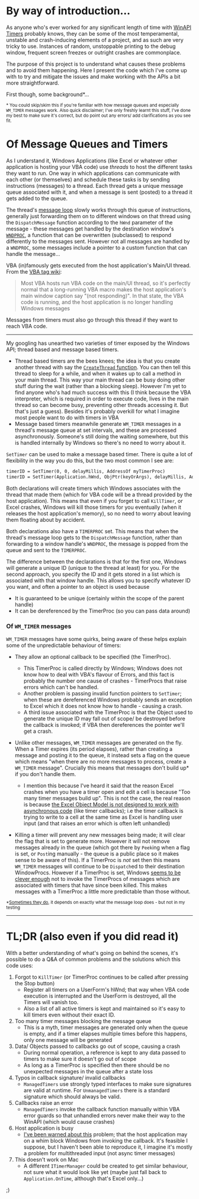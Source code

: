 # By way of introduction...
As anyone who's ever worked for any significant length of time with [WinAPI Timers][1] probably knows, they can be some of the most temperamental, unstable and crash-inducing elements of a project, and as such are very tricky to use. Instances of random, unstoppable printing to the debug window, frequent screen freezes or outright crashes are commonplace.

 The purpose of this project is to understand what causes these problems and to avoid them happening. Here I present the code which I've come up with to try and mitigate the issues and make working with the APIs a bit more straightforward.

First though, some background*...

<sup>* You could skip/skim this if you're familiar with how message queues and especially `WM_TIMER` messages work. Also quick disclaimer; I've only freshly learnt this stuff, I've done my best to make sure it's correct, but do point out any errors/ add clarifications as you see fit. </sup>

# Of Message Queues and Timers

As I understand it, Windows Applications (like Excel or whatever other application is hosting your VBA code) use *threads* to host the different tasks they want to run. One way in which applications can communicate with each other (or themselves) and schedule these tasks is by sending instructions (messages) to a thread. Each thread gets a unique message queue associated with it, and when a message is sent (posted) to a thread it gets added to the queue. 

The thread's [message loop][2] slowly works through this queue of instructions, generally just forwarding them on to different windows on that thread using the `DispatchMessage` function according to the `hWnd` parameter of the message  - these messages get handled by the destination window's [`WNDPROC`][3], a function that can be overwritten (subclassed) to respond differently to the messages sent. However not all messages are handled by a `WNDPROC`, some messages include a pointer to a custom function that can handle the message...

VBA (in)famously gets executed from the host application's Main/UI thread. From the [VBA tag wiki][4]:

> Most VBA hosts run VBA code on the main/UI thread, so it's perfectly
> normal that a long-running VBA macro makes the host application's main
> window caption say "(not responding)". In that state, the VBA code is
> running, and the host application is no longer handling Windows
> messages

Messages from timers must also go through this thread if they want to reach VBA code.

---

My googling has unearthed two varieties of timer exposed by the Windows API; thread based and message based timers. 

 - Thread based timers are the bees knees; the idea is that you create another thread with say the [`CreateThread` function][5]. You can then tell this thread to sleep for a while, and when it wakes up to call a method in your main thread. This way your main thread can be busy doing other stuff during the wait (rather than a blocking sleep). However I'm yet to find anyone who's had much success with this (I think because the VBA interpreter, which is required in order to execute code, lives in the main thread so can become busy, preventing other threads accessing it. But that's just a guess). Besides it's probably overkill for what I imagine most people want to do with timers in VBA
 - Message based timers meanwhile generate `WM_TIMER` messages in a thread's message queue at set intervals, and these are processed asynchronously. Someone's still doing the waiting somewhere, but this is handled internally by Windows so there's no need to worry about it.

`SetTimer` can be used to make a message based timer. There is quite a lot of flexibility in the way you do this, but the two most common I see are:

```vb
timerID = SetTimer(0, 0, delayMillis, AddressOf myTimerProc)
timerID = SetTimer(Application.hWnd, ObjPtr(keyOrArgs), delayMillis, AddressOf myTimerProc)
```
Both declarations will create timers which Windows associates with the thread that made them (which for VBA code will be a thread provided by the host application). This means that even if you forget to call `KillTimer`, or Excel crashes, Windows will kill those timers for you eventually (when it releases the host application's memory), so no need to worry about leaving them floating about by accident.

Both declarations also have a `TIMERPROC` set. This means that when the thread's message loop gets to the `DispatchMessage` function, rather than forwarding to a window handle's `WNDPROC`, the message is popped from the queue and sent to the `TIMERPROC`.

The difference between the declarations is that for the first one, Windows will generate a unique ID (unique to the thread at least) for you. For the second approach, you specify the ID and it gets stored in a list which is associated with that window handle. This allows you to specify whatever ID you want, and often a pointer to an object is used because

 - It is guaranteed to be unique (certainly within the scope of the parent handle)
 - It can be dereferenced by the TimerProc (so you can pass data around)



### Of `WM_TIMER` messages

`WM_TIMER` messages have some quirks, being aware of these helps explain some of the unpredictable behaviour of timers:

 - They allow an optional callback to be specified (the TimerProc).

    - This TimerProc is called directly by Windows; Windows does not know how to deal with VBA's flavour of Errors, and this fact is probably the number one cause of crashes - TimerProcs that raise errors which can't be handled.
    - Another problem is passing invalid function pointers to `SetTimer`; when these are dereferenced Windows probably sends an exception to Excel which it does not know how to handle - causing a crash.
    - A third issue associated with the TimerProc is that the Object used to generate the unique ID may fall out of scope/ be destroyed before the callback is invoked; if VBA then dereferences the pointer we'll get a crash.

 - Unlike other messages, `WM_TIMER` messages are generated on the fly. When a Timer expires (its period elapses), rather than creating a message and posting it to the queue, it instead sets a flag on the queue which means "when there are no more messages to process, create a `WM_TIMER` message". Crucially this means that messages don't build up* if you don't handle them.

    - I mention this because I've heard it said that the reason Excel crashes when you have a timer open and edit a cell is because "Too many timer messages build up". This is not the case, the real reason is because [the Excel Object Model is not designed to work with asynchronous code][6] (like timer callbacks); i.e the timer callback is trying to write to a cell at the same time as Excel is handling user input (and that raises an error which is often left unhandled)

 - Killing a timer will prevent any new messages being made; it will clear the flag that is set to generate more. However it will not remove messages already in the queue (which got there by `Peek`ing when a flag is set, or `Post`ing manually - the queue is a public place so it makes sense to be aware of this). If a TimerProc is *not* set then this means `WM_TIMER` messages will continue to be `Dispatch`ed to their destination WindowProcs. However if a TimerProc is set, Windows [seems to be clever enough][7] not to invoke the TimerProcs of messages which are associated with timers that have since been killed. This makes messages with a TimerProc a little more predictable than those without.


<sup>*[Sometimes they do][8], it depends on exactly what the message loop does - but not in my testing</sup>

---

# TL;DR (also even if you did read it)

With a better understanding of what's going on behind the scenes, it's possible to do a Q&A of common problems and the solutions which this code uses:

 1. Forgot to `KillTimer` (or TimerProc continues to be called after pressing the Stop button)
    - Register all timers on a UserForm's hWnd; that way when VBA code execution is interrupted and the UserForm is destroyed, all the Timers will vanish too.
    - Also a list of all active timers is kept and maintained so it's easy to kill timers even without their exact ID.
 2. Too many timer messages blocking the message queue
    - This is a myth, timer messages are generated only when the queue is empty, and if a timer elapses multiple times before this happens, only one message will be generated
 3. Data/ Objects passed to callbacks go out of scope, causing a crash
    - During normal operation, a reference is kept to any data passed to timers to make sure it doesn't go out of scope
    - As long as a TimerProc is specified then there should be no unexpected messages in the queue after a state loss
 4. Typos in callback signature/ invalid callbacks
    - `ManagedTimers` use strongly typed interfaces to make sure signatures are valid at runtime. For `UnmanagedTimers` there is a standard signature which should always be valid. 
 5. Callbacks raise an error
     - `ManagedTimers` invoke the callback function manually within VBA error guards so that unhandled errors never make their way to the WinAPI (which would cause crashes)
 6. Host application is busy
    - [I've been warned about this][9] problem; that the host application may on a whim block Windows from invoking the callback. It's feasible I suppose, but I haven't been able to reproduce it, I imagine it's mostly a problem for multithreaded input (not async timer messages)
 7. This doesn't work on Mac
    - A different `ITimerManager` could be created to get similar behaviour, not sure what it would look like yet (maybe just fall back to `Application.OnTime`, although that's Excel only...)


;)

  [1]: https://docs.microsoft.com/en-gb/windows/win32/winmsg/timers
  [2]: https://docs.microsoft.com/en-gb/windows/win32/winmsg/using-messages-and-message-queues#creating-a-message-loop
  [3]: https://docs.microsoft.com/en-us/previous-versions/windows/desktop/legacy/ms633573(v%3Dvs.85)
  [4]: https://codereview.stackexchange.com/tags/vba/info
  [5]: https://docs.microsoft.com/en-us/windows/win32/api/processthreadsapi/nf-processthreadsapi-createthread
  [6]: https://support.microsoft.com/en-gb/help/2800327/limitation-of-asynchronous-programming-to-the-excel-object-model
  [7]: https://stackoverflow.com/q/57134016/6609896
  [8]: https://devblogs.microsoft.com/oldnewthing/20160624-00/?p=93745
  [9]: https://stackoverflow.com/questions/20269844/api-timers-in-vba-how-to-make-safe/32892169?noredirect=1#comment102138681_32892169
